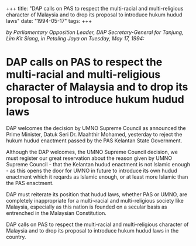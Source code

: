 +++ 
title: "DAP calls on PAS to respect the multi-racial and multi-religious character of Malaysia and to drop its proposal to introduce hukum hudud laws"
date: "1994-05-17"
tags:
+++

_by Parliamentary Opposition Leader, DAP Secretary-General for Tanjung, Lim Kit Siang, in Petaling Jaya on Tuesday, May 17, 1994:_

# DAP calls on PAS to respect the multi-racial and multi-religious character of Malaysia and to drop its proposal to introduce hukum hudud laws

DAP welcomes the decision by UMNO Supreme Council as announced the Prime Minister, Datuk Seri Dr. Maahthir Mohamed, yesterday to reject the hukum hudud enactment passed by the PAS Kelantan State Government.</u>

Although the DAP welcomes, the UMNO Supreme Council decision, we must register our great reservation about the reason  given by UMNO Supreme Council - that the Kelantan hudud enactment is not Islamic enough - as this opens the door for UMNO in future to introduce its own hudud enactment which it reqards as Islamic enough, or at least more Islamic than the PAS	enactment.

DAP must reiterate its position that hudud laws, whether PAS or UMNO, are completely inappropriate for a multi¬racial and multi-religious society like Malaysia, especially as this nation is founded on a secular basis as entrenched in the Malaysian Constitution.

DAP calls on PAS to respect the multi-racial and multi-religious character of Malaysia and to drop its proposal to introduce hukum hudud laws in the country.
 
